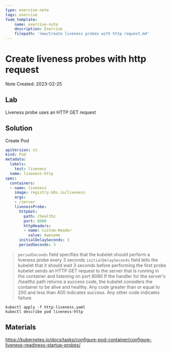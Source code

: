 ```yaml
---
type: exercise-note
tags: exercise
foam_template:
    name: exercise-note
    description: Exercise
    filepath: 'new/Create liveness probes with http request.md'
---
```

# Create liveness probes with http request
Note Created: 2023-02-25

## Lab 

Liveness probe uses an HTTP GET request

## Solution

Create Pod
```yaml
apiVersion: v1
kind: Pod
metadata:
  labels:
    test: liveness
  name: liveness-http
spec:
  containers:
  - name: liveness
    image: registry.k8s.io/liveness
    args:
    - /server
    livenessProbe:
      httpGet:
        path: /healthz
        port: 8080
        httpHeaders:
        - name: Custom-Header
          value: Awesome
      initialDelaySeconds: 3
      periodSeconds: 3
```
> `periodSeconds` field specifies that the kubelet should perform a liveness probe every 3 seconds
> `initialDelaySeconds` field tells the kubelet that it should wait 3 seconds before performing the first probe
kubelet sends an HTTP GET request to the server that is running in the container and listening on port 8080
If the handler for the server's /healthz path returns a success code, the kubelet considers the container to be alive and healthy. Any code greater than or equal to 200 and less than 400 indicates success. Any other code indicates failure.

```console
kubectl apply -f http-liveness.yaml
kubectl describe pod liveness-http
```

## Materials
https://kubernetes.io/docs/tasks/configure-pod-container/configure-liveness-readiness-startup-probes/